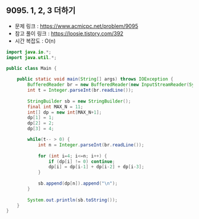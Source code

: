 ## 9095. 1, 2, 3 더하기
* 문제 링크 : https://www.acmicpc.net/problem/9095
* 참고 풀이 링크 : https://loosie.tistory.com/392
* 시간 복잡도 : O(n)
```java
import java.io.*;
import java.util.*;

public class Main {
	
	public static void main(String[] args) throws IOException {
		BufferedReader br = new BufferedReader(new InputStreamReader(System.in));
		int t = Integer.parseInt(br.readLine());
		
		StringBuilder sb = new StringBuilder();
		final int MAX_N = 11;
		int[] dp = new int[MAX_N+1];
		dp[1] = 1;
		dp[2] = 2;
		dp[3] = 4;

		while(t-- > 0) {
			int n = Integer.parseInt(br.readLine());
			
			for (int i=4; i<=n; i++) {
				if (dp[i] != 0) continue;
				dp[i] = dp[i-1] + dp[i-2] + dp[i-3];
			}
			
			sb.append(dp[n]).append("\n");
		}
		
		System.out.println(sb.toString());
	}
}
```
